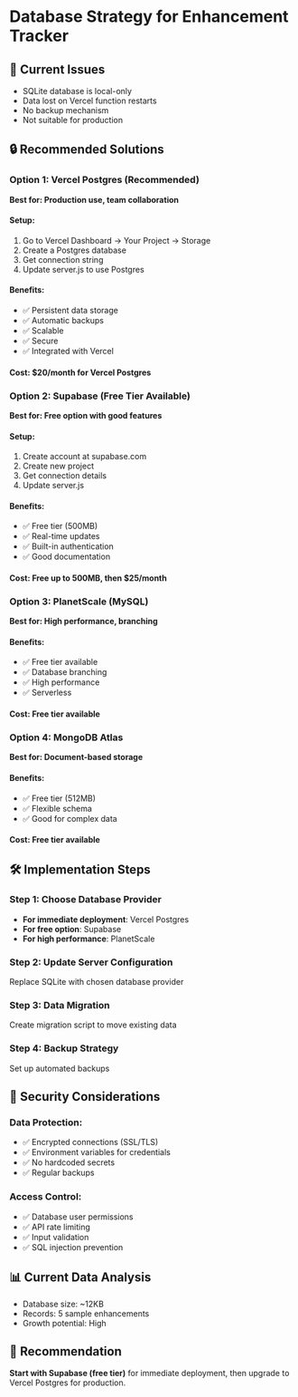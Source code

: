 # Database Strategy for Enhancement Tracker

## 🚨 Current Issues

- SQLite database is local-only
- Data lost on Vercel function restarts
- No backup mechanism
- Not suitable for production

## 🔒 Recommended Solutions

### Option 1: Vercel Postgres (Recommended)

**Best for: Production use, team collaboration**

#### Setup:

1. Go to Vercel Dashboard → Your Project → Storage
2. Create a Postgres database
3. Get connection string
4. Update server.js to use Postgres

#### Benefits:

- ✅ Persistent data storage
- ✅ Automatic backups
- ✅ Scalable
- ✅ Secure
- ✅ Integrated with Vercel

#### Cost: $20/month for Vercel Postgres

### Option 2: Supabase (Free Tier Available)

**Best for: Free option with good features**

#### Setup:

1. Create account at supabase.com
2. Create new project
3. Get connection details
4. Update server.js

#### Benefits:

- ✅ Free tier (500MB)
- ✅ Real-time updates
- ✅ Built-in authentication
- ✅ Good documentation

#### Cost: Free up to 500MB, then $25/month

### Option 3: PlanetScale (MySQL)

**Best for: High performance, branching**

#### Benefits:

- ✅ Free tier available
- ✅ Database branching
- ✅ High performance
- ✅ Serverless

#### Cost: Free tier available

### Option 4: MongoDB Atlas

**Best for: Document-based storage**

#### Benefits:

- ✅ Free tier (512MB)
- ✅ Flexible schema
- ✅ Good for complex data

#### Cost: Free tier available

## 🛠️ Implementation Steps

### Step 1: Choose Database Provider

- **For immediate deployment**: Vercel Postgres
- **For free option**: Supabase
- **For high performance**: PlanetScale

### Step 2: Update Server Configuration

Replace SQLite with chosen database provider

### Step 3: Data Migration

Create migration script to move existing data

### Step 4: Backup Strategy

Set up automated backups

## 🔐 Security Considerations

### Data Protection:

- ✅ Encrypted connections (SSL/TLS)
- ✅ Environment variables for credentials
- ✅ No hardcoded secrets
- ✅ Regular backups

### Access Control:

- ✅ Database user permissions
- ✅ API rate limiting
- ✅ Input validation
- ✅ SQL injection prevention

## 📊 Current Data Analysis

- Database size: ~12KB
- Records: 5 sample enhancements
- Growth potential: High

## 🎯 Recommendation

**Start with Supabase (free tier)** for immediate deployment, then upgrade to Vercel Postgres for production.

